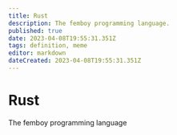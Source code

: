 ```yaml
---
title: Rust
description: The femboy programming language.
published: true
date: 2023-04-08T19:55:31.351Z
tags: definition, meme
editor: markdown
dateCreated: 2023-04-08T19:55:31.351Z
---
```


# Rust

The femboy programming language